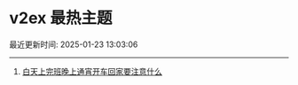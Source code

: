 # v2ex 最热主题

最近更新时间: 2025-01-23 13:03:06

--- 
1. [白天上完班晚上通宵开车回家要注意什么](https://www.v2ex.com/t/1107239) 

